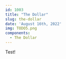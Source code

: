 ```yaml
---
id: 1003
title: "The Dollar"
slug: the-dollar
date: 'August 16th, 2022'
img: TODO5.png
components:
  - The Dollar
---
```


Test! 
